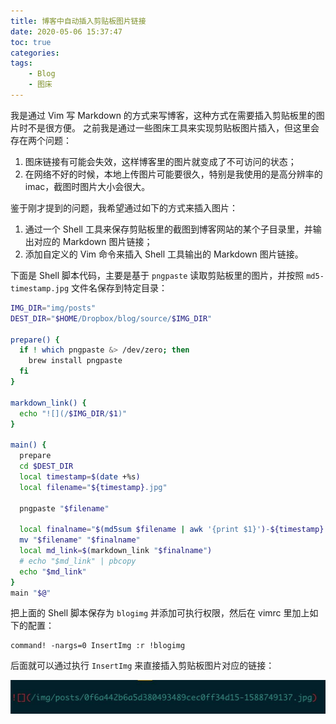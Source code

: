 ```yaml
---
title: 博客中自动插入剪贴板图片链接
date: 2020-05-06 15:37:47
toc: true
categories:
tags:
    - Blog
    - 图床
---
```


我是通过 Vim 写 Markdown 的方式来写博客，这种方式在需要插入剪贴板里的图片时不是很方便。
之前我是通过一些图床工具来实现剪贴板图片插入，但这里会存在两个问题：

1. 图床链接有可能会失效，这样博客里的图片就变成了不可访问的状态；
2. 在网络不好的时候，本地上传图片可能要很久，特别是我使用的是高分辨率的 imac，截图时图片大小会很大。

鉴于刚才提到的问题，我希望通过如下的方式来插入图片：

1. 通过一个 Shell 工具来保存剪贴板里的截图到博客网站的某个子目录里，并输出对应的 Markdown 图片链接；
2. 添加自定义的 Vim 命令来插入 Shell 工具输出的 Markdown 图片链接。

下面是 Shell 脚本代码，主要是基于 `pngpaste` 读取剪贴板里的图片，并按照 `md5-timestamp.jpg` 文件名保存到特定目录：

```sh
IMG_DIR="img/posts"
DEST_DIR="$HOME/Dropbox/blog/source/$IMG_DIR"

prepare() {
  if ! which pngpaste &> /dev/zero; then
    brew install pngpaste
  fi
}

markdown_link() {
  echo "![](/$IMG_DIR/$1)"
}

main() {
  prepare
  cd $DEST_DIR
  local timestamp=$(date +%s)
  local filename="${timestamp}.jpg"

  pngpaste "$filename"

  local finalname="$(md5sum $filename | awk '{print $1}')-${timestamp}.jpg"
  mv "$filename" "$finalname"
  local md_link=$(markdown_link "$finalname")
  # echo "$md_link" | pbcopy
  echo "$md_link"
}
main "$@"
```

把上面的 Shell 脚本保存为 `blogimg` 并添加可执行权限，然后在 vimrc 里加上如下的配置：

```vim
command! -nargs=0 InsertImg :r !blogimg
```

后面就可以通过执行 `InsertImg` 来直接插入剪贴板图片对应的链接：


![](/img/posts/c71d4089ae88c60aebc0916f408c18a5-1588752367.jpg)

<!--more-->

